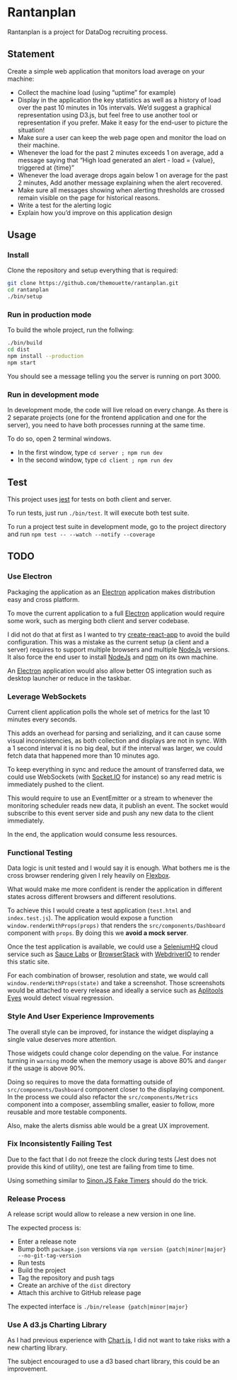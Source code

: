 Rantanplan
==========

Rantanplan is a project for DataDog recruiting process.

## Statement

Create a simple web application that monitors load average on your machine:

* Collect the machine load (using “uptime” for example)
* Display in the application the key statistics as well as a history of load
  over the past 10 minutes in 10s intervals. We’d suggest a graphical
  representation using D3.js, but feel free to use another tool or
  representation if you prefer. Make it easy for the end-user to picture the
  situation!
* Make sure a user can keep the web page open and monitor the load on their
  machine.
* Whenever the load for the past 2 minutes exceeds 1 on average, add a message
  saying that “High load generated an alert - load = {value}, triggered at
  {time}”
* Whenever the load average drops again below 1 on average for the past 2
  minutes, Add another message explaining when the alert recovered.
* Make sure all messages showing when alerting thresholds are crossed remain
  visible on the page for historical reasons.
* Write a test for the alerting logic
* Explain how you’d improve on this application design

## Usage

### Install

Clone the repository and setup everything that is required:

``` sh
git clone https://github.com/themouette/rantanplan.git
cd rantanplan
./bin/setup
```

### Run in production mode

To build the whole project, run the follwing:

``` sh
./bin/build
cd dist
npm install --production
npm start
```

You should see a message telling you the server is running on port 3000.

### Run in development mode

In development mode, the code will live reload on every change.
As there is 2 separate projects (one for the frontend application and one for
the server), you need to have both processes running at the same time.

To do so, open 2 terminal windows.

* In the first window, type `cd server ; npm run dev`
* In the second window, type `cd client ; npm run dev`

## Test

This project uses [jest](https://facebook.github.io/jest/) for tests on both
client and server.

To run tests, just run `./bin/test`. It will execute both test suite.

To run a project test suite in development mode, go to the project directory and
run `npm test -- --watch --notify --coverage`

## TODO

### Use Electron

Packaging the application as an [Electron][electron] application makes
distribution easy and cross platform.

To move the current application to a full [Electron][electron] application would
require some work, such as merging both client and server codebase.

I did not do that at first as I wanted to try [create-react-app][cra] to avoid
the build configuration. This was a mistake as the current setup (a client and a
server) requires to support multiple browsers and multiple [NodeJs][nodejs]
versions. It also force the end user to install [NodeJs][nodejs] and [npm][npm]
on its own machine.

An [Electron][electron] application would also allow better OS integration such
as desktop launcher or reduce in the taskbar.

### Leverage WebSockets

Current client application polls the whole set of metrics for the last 10
minutes every seconds.

This adds an overhead for parsing and serializing, and it can cause some visual
inconsistencies, as both collection and displays are not in sync. With a 1
second interval it is no big deal, but if the interval was larger, we could
fetch data that happened more than 10 minutes ago.

To keep everything in sync and reduce the amount of transferred data, we could
use WebSockets (with [Socket.IO][socketio] for instance) so any read metric is
immediately pushed to the client.

This would require to use an EventEmitter or a stream to whenever the monitoring
scheduler reads new data, it publish an event. The socket would subscribe to
this event server side and push any new data to the client immediately.

In the end, the application would consume less resources.

### Functional Testing

Data logic is unit tested and I would say it is enough. What bothers me is the
cross browser rendering given I rely heavily on [Flexbox][flexbox].

What would make me more confident is render the application in different states
across different browsers and different resolutions.

To achieve this I would create a test application (`test.html` and
`index.test.js`).
The application would expose a function `window.renderWithProps(props)` that
renders the `src/components/Dashboard` component with `props`. By doing this we
**avoid a mock server**.

Once the test application is available, we could use a [SeleniumHQ][selenium]
cloud service such as [Sauce Labs][saucelabs] or [BrowserStack][browserstack]
with [WebdriverIO][webdriverio] to render this static site.

For each combination of browser, resolution and state, we would call
`window.renderWithProps(state)` and take a screenshot. Those screenshots would
be attached to every release and ideally a service such as [Aplitools
Eyes][applitools] would detect visual regression.

### Style And User Experience Improvements

The overall style can be improved, for instance the widget displaying a single
value deserves more attention.

Those widgets could change color depending on the value. For instance turning in
`warning` mode when the memory usage is above 80% and `danger` if the usage is
above 90%.

Doing so requires to move the data formatting outside of
`src/components/Dashboard` component closer to the displaying component.
In the process we could also refactor the `src/components/Metrics` component
into a composer, assembling smaller, easier to follow, more reusable and more
testable components.

Also, make the alerts dismiss able would be a great UX improvement.

### Fix Inconsistently Failing Test

Due to the fact that I do not freeze the clock during tests (Jest does not
provide this kind of utility), one test are failing from time to time.

Using something similar to [Sinon.JS Fake
Timers](http://sinonjs.org/releases/v1.17.7/fake-timers/) should do the trick.

### Release Process

A release script would allow to release a new version in one line.

The expected process is:

- Enter a release note
- Bump both `package.json` versions via
  `npm version {patch|minor|major} --no-git-tag-version`
- Run tests
- Build the project
- Tag the repository and push tags
- Create an archive of the `dist` directory
- Attach this archive to GitHub release page

The expected interface is `./bin/release {patch|minor|major}`

### Use A d3.js Charting Library

As I had previous experience with [Chart.js][chartjs], I did not want to take
risks with a new charting library.

The subject encouraged to use a d3 based chart library, this could be an
improvement.


[cra]: https://github.com/facebook/create-react-app
[electron]: https://electronjs.org/
[nodejs]: https://nodejs.org/
[npm]: https://www.npmjs.com/
[socketio]: https://socket.io/
[flexbox]: https://css-tricks.com/snippets/css/a-guide-to-flexbox/
[selenium]: https://www.seleniumhq.org/
[webdriverio]: http://webdriver.io/
[saucelabs]: https://saucelabs.com/
[browserstack]: https://www.browserstack.com/
[applitools]: https://applitools.com/
[chartjs]: https://www.chartjs.org

